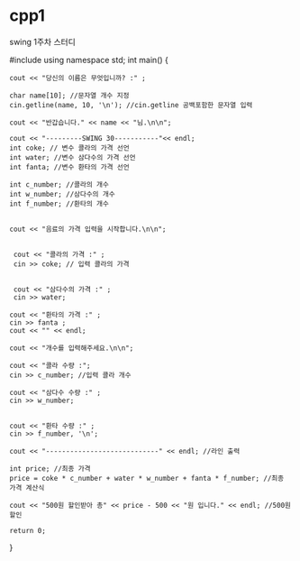 # cpp1
swing 1주차 스터디

#include <iostream> <cstring>
using namespace std;
int main() 
{
	
	cout << "당신의 이름은 무엇입니까? :" ;

	char name[10]; //문자열 개수 지정
	cin.getline(name, 10, '\n'); //cin.getline 공백포함한 문자열 입력
	
	cout << "반갑습니다." << name << "님.\n\n";

	cout << "---------SWING 30-----------"<< endl;
	int coke; // 변수 콜라의 가격 선언
	int water; //변수 삼다수의 가격 선언
	int fanta; //변수 환타의 가격 선언

	int c_number; //콜라의 개수
	int w_number; //삼다수의 개수
	int f_number; //환타의 개수


	cout << "음료의 가격 입력을 시작합니다.\n\n";
	
	
	 cout << "콜라의 가격 :" ;
	 cin >> coke; // 입력 콜라의 가격

	 
	 cout << "삼다수의 가격 :" ;
	 cin >> water;

	cout << "환타의 가격 :" ;
	cin >> fanta ;
	cout << "" << endl;

	cout << "개수를 입력해주세요.\n\n";
	
	cout << "콜라 수량 :";
	cin >> c_number; //입력 콜라 개수
	
	cout << "삼다수 수량 :" ;
	cin >> w_number;

	
	cout << "환타 수량 :" ;
	cin >> f_number, '\n';

	cout << "----------------------------" << endl; //라인 출력

	int price; //최종 가격
	price = coke * c_number + water * w_number + fanta * f_number; //최종 가격 계산식

	cout << "500원 할인받아 총" << price - 500 << "원 입니다." << endl; //500원 할인

	return 0;

	
}
